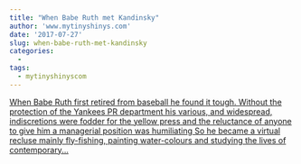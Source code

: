 ```yaml
---
title: "When Babe Ruth met Kandinsky"
author: 'www.mytinyshinys.com'
date: '2017-07-27'
slug: when-babe-ruth-met-kandinsky
categories:
  - 
tags:
  - mytinyshinyscom
---
```


[When Babe Ruth first retired from baseball he found it tough. Without the protection of the Yankees PR department his various, and widespread, indiscretions were fodder for the yellow press and the reluctance of anyone to give him a managerial position was humiliating So he became a virtual recluse mainly fly-fishing, painting water-colours and studying the lives of contemporary...<click to read more>](https://www.mytinyshinys.com/2017/07/27/kandinsky/)

